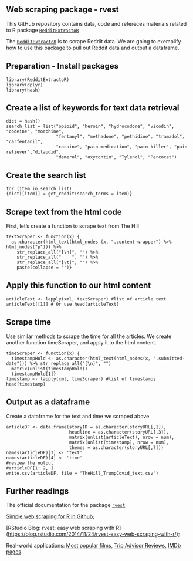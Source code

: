 Web scraping package - rvest
----------------
This GitHub repository contains data, code and refereces materials related to R package [`RedditExtractoR`](https://cran.r-project.org/web/packages/RedditExtractoR/RedditExtractoR.pdf)

The [`RedditExtractoR`](https://cran.r-project.org/web/packages/RedditExtractoR/RedditExtractoR.pdf) is to scrape Reddit data. We are going to exemplify how to use this package to pull out Reddit data and output a dataframe.

Preparation - Install packages
----------------
<pre class="r"><code>library(RedditExtractoR) 
library(dplyr)
library(hash)</code></pre>

Create a list of keywords for text data retrieval
----------------
<pre class="r"><code>dict = hash()
search_list = list("opioid", "heroin", "hydrocodone", "vicodin", "codeine", "morphine",
                   "fentanyl", "methadone", "pethidine", "tramadol", "carfentanil",
                   "cocaine", "pain medication", "pain killer", "pain reliever","dilaudid",
                   "demerol", "oxycontin", "Tylenol", "Percocet")</code></pre>

Create the search list
----------------
<pre class="r"><code>for (item in search_list)
{dict[[item]] = get_reddit(search_terms = item)}</code></pre>

Scrape text from the html code
----------------
<p>First, let’s create a function to scrape text from The Hill</p>
<pre class="r"><code>textScraper <- function(x) {
  as.character(html_text(html_nodes (x, ".content-wrapper") %>% html_nodes("p"))) %>%
    str_replace_all("[\n]", "") %>%
    str_replace_all("    ", "") %>%
    str_replace_all("[\t]", "") %>%
    paste(collapse = '')}</code></pre>
    
Apply this function to our html content
----------------
<pre class="r"><code>articleText <- lapply(xml, textScraper) #list of article text
articleText[[1]] # Or use head(articleText)</code></pre>

Scrape time
----------------
<p>Use similar methods to scrape the time for all the articles. We create another function timeScraper, and apply it to the html content.</p>
<pre class="r"><code>timeScraper <- function(x) {
  timestampHold <- as.character(html_text(html_nodes(x, ".submitted-date"))) %>% str_replace_all("[\n]", "")
  matrix(unlist(timestampHold))
  timestampHold[1]} 
timestamp <- lapply(xml, timeScraper) #list of timestamps
head(timestamp)</code></pre>

Output as a dataframe
----------------
<p>Create a dataframe for the text and time we scraped above</p>
<pre class="r"><code>articleDF <- data.frame(storyID = as.character(storyURL[,1]), 
                        headline = as.character(storyURL[,3]), 
                        matrix(unlist(articleText), nrow = num), 
                        matrix(unlist(timestamp), nrow = num), 
                        themes = as.character(storyURL[,7]))
names(articleDF)[3] <- 'text'
names(articleDF)[4] <- 'time'
#review the output
#articleDF[1: 2, ]
write.csv(articleDF, file = "TheHill_TrumpCovid_text.csv")</code></pre>

Further readings
----------------
The official documentation for the package [`rvest`](https://cran.r-project.org/web/packages/rvest/rvest.pdf)

[Simple web scraping for R in Github](https://github.com/tidyverse/rvest);

[RStudio Blog: rvest: easy web scraping with R] (https://blog.rstudio.com/2014/11/24/rvest-easy-web-scraping-with-r/);

Real-world applications: [Most popular films](https://www.analyticsvidhya.com/blog/2017/03/beginners-guide-on-web-scraping-in-r-using-rvest-with-hands-on-knowledge/), [Trip Advisor Reviews](https://www.johnlittle.info/project/custom/rfun-scrape/rvest_demo.nb.html), [IMDb pages](https://stat4701.github.io/edav/2015/04/02/rvest_tutorial/).

